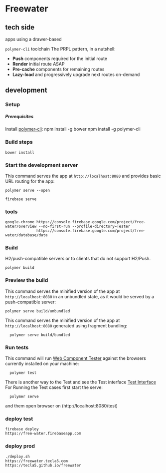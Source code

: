 # Freewater

<!--
[![Build Status](https://travis-ci.org/PolymerElements/polymer-starter-kit.svg?branch=master)](https://travis-ci.org/PolymerElements/polymer-starter-kit)
-->





## tech side
apps using a drawer-based


`polymer-cli` toolchain
The PRPL pattern, in a nutshell:

* **Push** components required for the initial route
* **Render** initial route ASAP
* **Pre-cache** components for remaining routes
* **Lazy-load** and progressively upgrade next routes on-demand


## development

### Setup

##### Prerequisites

Install [polymer-cli](https://github.com/Polymer/polymer-cli):
    npm install -g bower
    npm install -g polymer-cli

### Build steps
    bower install

### Start the development server

This command serves the app at `http://localhost:8080` and provides basic URL
routing for the app:


    polymer serve --open

    firebase serve


### tools

    google-chrome https://console.firebase.google.com/project/free-water/overview --no-first-run --profile-directory=Tester
                  https://console.firebase.google.com/project/free-water/database/data
### Build

H2/push-compatible servers or to clients that do not support H2/Push.

    polymer build

### Preview the build

This command serves the minified version of the app at `http://localhost:8080`
in an unbundled state, as it would be served by a push-compatible server:

    polymer serve build/unbundled

This command serves the minified version of the app at `http://localhost:8080`
generated using fragment bundling:

      polymer serve build/bundled

### Run tests

This command will run
[Web Component Tester](https://github.com/Polymer/web-component-tester) against the
browsers currently installed on your machine:

      polymer test

There is another way to the Test and see the Test interface
[Test Interface](http://localhost:8080/test)
For Running the Test cases first start the serve:

      polymer serve

and them open browser on (http://localhost:8080/test)


### deploy test

    firebase deploy
    https://free-water.firebaseapp.com

### deploy prod

    ./deploy.sh
    https://freewater.tecla5.com
    https://tecla5.github.io/freewater
